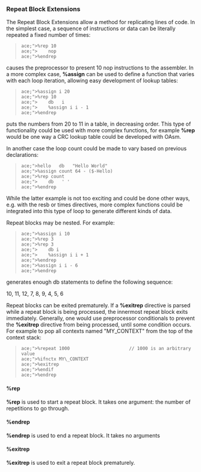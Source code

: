 ### Repeat Block Extensions

 
 The Repeat Block Extensions allow a method for replicating lines of code.  In the simplest case, a sequence of instructions or data can be literally repeated a fixed number of times:
 
>     ace;">%rep 10
>     ace;">    nop
>     ace;">%endrep
 
 causes the preprocessor to present 10 nop instructions to the assembler.  In a more complex case, **%assign** can be used to define a function that varies with each loop iteration, allowing easy development of lookup tables:
 
>     ace;">%assign i 20
>     ace;">%rep 10
>     ace;">    db   i
>     ace;">    %assign i i - 1
>     ace;">%endrep
 
 puts the numbers from 20 to 11 in a table, in decreasing order.  This type of functionality could be used with more complex functions, for example **%rep** would be one way a CRC lookup table could be developed with OAsm.
 
 In another case the loop count could be made to vary based on previous declarations:
 
>     ace;">hello   db   "Hello World"
>     ace;">%assign count 64 - ($-Hello)
>     ace;">%rep count
>     ace;">    db   ' '
>     ace;">%endrep
 
 While the latter example is not too exciting and could be done other ways, e.g. with the resb or times directives, more complex functions could be integrated into this type of loop to generate different kinds of data.
 
 Repeat blocks may be nested.  For example:
 
>     ace;">%assign i 10
>     ace;">%rep 3
>     ace;">%rep 3
>     ace;">    db i
>     ace;">    %assign i i + 1
>     ace;">%endrep
>     ace;">%assign i i - 6
>     ace;">%endrep
 
 generates enough db statements to define the following sequence:
 
 10, 11, 12,  7, 8, 9, 4, 5, 6
 
 Repeat blocks can be exited prematurely.  If a **%exitrep** directive is parsed while a repeat block is being processed, the innermost repeat block exits immediately.  Generally, one would use preprocessor conditionals to prevent the **%exitrep** directive from being processed, until some condition occurs.  For example to pop all contexts named "MY\_CONTEXT" from the top of the context stack:
 
>     ace;">%repeat 1000                      // 1000 is an arbitrary value
>     ace;">%ifnctx MY\_CONTEXT
>     ace;">%exitrep
>     ace;">%endif
>     ace;">%endrep


#### %rep

 **%rep** is used to start a repeat block.  It takes one argument:  the number of repetitions to go through.


#### %endrep

 
 **%endrep** is used to end a repeat block.  It takes no arguments


#### %exitrep

 **%exitrep** is used to exit a repeat block prematurely.
  
  
 
 